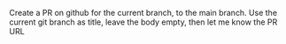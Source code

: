 Create a PR on github for the current branch, to the main branch. Use the current git branch as title, leave the body empty, then let me know the PR URL